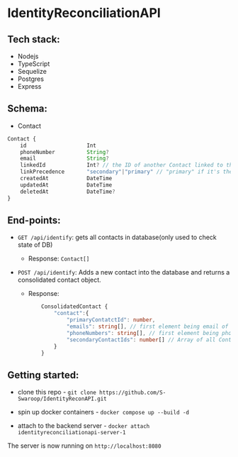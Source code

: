 # IdentityReconciliationAPI

## Tech stack:

- Nodejs
- TypeScript
- Sequelize
- Postgres
- Express

## Schema:

- Contact

```TypeScript
Contact {
	id                   Int
    phoneNumber          String?
    email                String?
    linkedId             Int? // the ID of another Contact linked to this one
    linkPrecedence       "secondary"|"primary" // "primary" if it's the first Contact in the link
    createdAt            DateTime
    updatedAt            DateTime
    deletedAt            DateTime?
}
```

## End-points:

- `GET /api/identify`: gets all contacts in database(only used to check state of DB)

  - Response: `Contact[]`

- `POST /api/identify`: Adds a new contact into the database and returns a consolidated contact object.
  - Response:
    ```TypeScript
        ConsolidatedContact {
            "contact":{
                "primaryContatctId": number,
                "emails": string[], // first element being email of primary contact
                "phoneNumbers": string[], // first element being phoneNumber of primary contact
                "secondaryContactIds": number[] // Array of all Contact IDs that are "secondary" to the primary contact
            }
        }
    ```

## Getting started:

- clone this repo - `git clone https://github.com/S-Swaroop/IdentityReconAPI.git`

- spin up docker containers - `docker compose up --build -d`

- attach to the backend server - `docker attach identityreconciliationapi-server-1`

The server is now running on `http://localhost:8080`
